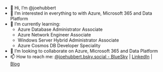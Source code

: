 - 👋 Hi, I’m @joehubbert
- 👀 I’m interested in everything to with Azure, Microsoft 365 and Data Platform
- 🌱 I’m currently learning:
   - Azure Database Administrator Associate
   - Azure Network Engineer Associate
   - Windows Server Hybrid Administrator Associate
   - Azure Cosmos DB Developer Speciality
- 💞️ I’m looking to collaborate on Azure, Microsoft 365 and Data Platform [](url)
- 📫 How to reach me: [@joehubbert.bsky.social - BlueSky](https://bsky.app/profile/joehubbert.bsky.social) | [LinkedIn](https://linkedin.com/in/joehubbert) | [Blog](https://www.hubnet.cloud)

<!---
joehubbert/joehubbert is a ✨ special ✨ repository because its `README.md` (this file) appears on your GitHub profile.
You can click the Preview link to take a look at your changes.
--->
